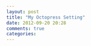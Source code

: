 ```yaml
---
layout: post
title: "My Octopress Setting"
date: 2012-09-20 20:28
comments: true
categories: 
---
```

